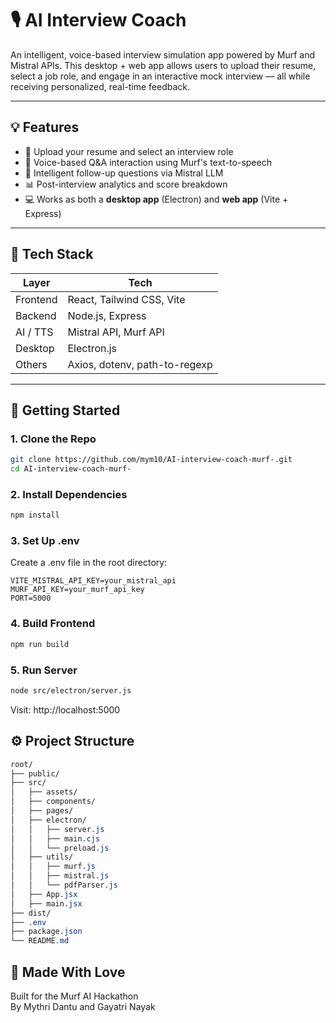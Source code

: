 # 🎙️ AI Interview Coach

An intelligent, voice-based interview simulation app powered by Murf and Mistral APIs. This desktop + web app allows users to upload their resume, select a job role, and engage in an interactive mock interview — all while receiving personalized, real-time feedback.

---

## 💡 Features

- 📝 Upload your resume and select an interview role
- 🎤 Voice-based Q&A interaction using Murf's text-to-speech
- 🧠 Intelligent follow-up questions via Mistral LLM
- 📊 Post-interview analytics and score breakdown
- 💻 Works as both a **desktop app** (Electron) and **web app** (Vite + Express)

---

## 🧱 Tech Stack

| Layer       | Tech                         |
|-------------|------------------------------|
| Frontend    | React, Tailwind CSS, Vite    |
| Backend     | Node.js, Express             |
| AI / TTS    | Mistral API, Murf API        |
| Desktop     | Electron.js                  |
| Others      | Axios, dotenv, path-to-regexp |

---

## 🚀 Getting Started

### 1. Clone the Repo

```bash
git clone https://github.com/mym10/AI-interview-coach-murf-.git
cd AI-interview-coach-murf-
```

### 2. Install Dependencies
```bash
npm install
```

### 3. Set Up .env
Create a .env file in the root directory:
```env
VITE_MISTRAL_API_KEY=your_mistral_api
MURF_API_KEY=your_murf_api_key
PORT=5000
```

### 4. Build Frontend
```bash
npm run build
```

### 5. Run Server
```bash
node src/electron/server.js
```
Visit: http://localhost:5000

## ⚙️ Project Structure
```css
root/
├── public/
├── src/
│   ├── assets/
│   ├── components/
│   ├── pages/
│   ├── electron/
│   │   ├── server.js
│   │   ├── main.cjs
│   │   └── preload.js
│   ├── utils/
│   │   ├── murf.js
│   │   ├── mistral.js
│   │   └── pdfParser.js
│   ├── App.jsx
│   ├── main.jsx
├── dist/
├── .env
├── package.json
└── README.md
```

## 🙌 Made With Love
Built for the Murf AI Hackathon<br>
By Mythri Dantu and Gayatri Nayak
